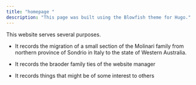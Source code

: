 ```yaml
---
title: "homepage "
description: "This page was built using the Blowfish theme for Hugo."
---
```


This website serves several purposes.

- It records the migration of a small section of the Molinari family from     northern province of Sondrio in Italy to the state of Western Australia.

- It records the braoder family ties of the website manager 

- It records things that might be of some interest to others
 
